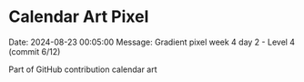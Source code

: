 # Calendar Art Pixel

Date: 2024-08-23 00:05:00
Message: Gradient pixel week 4 day 2 - Level 4 (commit 6/12)

Part of GitHub contribution calendar art
